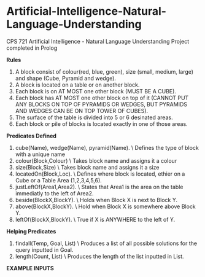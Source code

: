 # Artificial-Intelligence-Natural-Language-Understanding
CPS 721 Artificial Intelligence - Natural Language Understanding Project completed in Prolog

<b>Rules</b>
1) A block consist of colour(red, blue, green), size (small, medium, large) and shape (Cube, Pyramid and wedge).
2) A block is located on a table or on another block.
3) Each block is on AT MOST one other block (MUST BE A CUBE).
4) Each block has AT MOST one other block on top of it (CANNOT PUT ANY BLOCKS ON TOP OF PYRAMIDS OR WEDGES, BUT PYRAMIDS AND WEDGES CAN BE ON TOP TOWER OF CUBES).
5) The surface of the table is divided into 5 or 6 desinated areas.
6) Each block or pile of blocks is located exactly in one of those areas.

<b>Predicates Defined</b>
1) cube(Name), wedge(Name), pyramid(Name). \\ Defines the type of block with a unique name
2) colour(Block,Colour) \\ Takes block name and assigns it a colour
3) size(Block,Size) \\ Takes block name and assigns it a size
4) locatedOn(Block,Loc). 	 \\ Defines where block is located, ethier on a Cube or a Table Area (1,2,3,4,5,6).
5) justLeftOf(Area1,Area2).  \\ States that Area1 is the area on the table immediatly to the left of Area2.
6) beside(BlockX,BlockY). \\ Holds when Block X is next to Block Y.
7) above(BlockX,BlockY). \\ Hold when Block X is somewhere above Block Y.
8) leftOf(BlockX,BlockY). \\ True if X is ANYWHERE to the left of Y.

<b>Helping Predicates</b>
1) findall(Temp, Goal, List) \\ Produces a list of all possible solutions for the query inputted in Goal.
2) length(Count, List) \\ Produces the length of the list inputted in List.

<b>EXAMPLE INPUTS</b>



